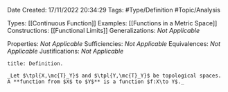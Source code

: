 <div class="topSpace"></div>

Date Created: 17/11/2022 20:34:29
Tags: #Type/Definition #Topic/Analysis

Types: [[Continuous Function]]
Examples: [[Functions in a Metric Space]]
Constructions: [[Functional Limits]]
Generalizations: _Not Applicable_

Properties: _Not Applicable_
Sufficiencies: _Not Applicable_
Equivalences: _Not Applicable_
Justifications: _Not Applicable_

``` ad-Definition
title: Definition.

_Let $\tpl{X,\mc{T}_Y}$ and $\tpl{Y,\mc{T}_Y}$ be topological spaces. A **function from $X$ to $Y$** is a function $f:X\to Y$._

```
